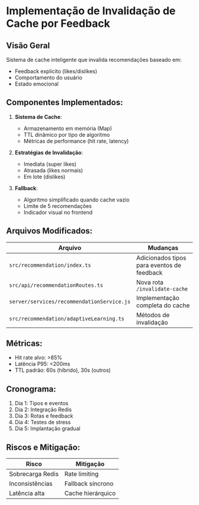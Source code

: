 # Implementação de Invalidação de Cache por Feedback

## Visão Geral
Sistema de cache inteligente que invalida recomendações baseado em:
- Feedback explícito (likes/dislikes)
- Comportamento do usuário
- Estado emocional

## Componentes Implementados:

1. **Sistema de Cache**:
   - Armazenamento em memória (Map)
   - TTL dinâmico por tipo de algoritmo
   - Métricas de performance (hit rate, latency)

2. **Estratégias de Invalidação**:
   - Imediata (super likes)
   - Atrasada (likes normais)
   - Em lote (dislikes)

3. **Fallback**:
   - Algoritmo simplificado quando cache vazio
   - Limite de 5 recomendações
   - Indicador visual no frontend

## Arquivos Modificados:
| Arquivo | Mudanças |
|---------|----------|
| `src/recommendation/index.ts` | Adicionados tipos para eventos de feedback |
| `src/api/recommendationRoutes.ts` | Nova rota `/invalidate-cache` |
| `server/services/recommendationService.js` | Implementação completa do cache |
| `src/recommendation/adaptiveLearning.ts` | Métodos de invalidação |

## Métricas:
- Hit rate alvo: >85%
- Latência P95: <200ms
- TTL padrão: 60s (híbrido), 30s (outros)

## Cronograma:
1. Dia 1: Tipos e eventos
2. Dia 2: Integração Redis
3. Dia 3: Rotas e feedback
4. Dia 4: Testes de stress
5. Dia 5: Implantação gradual

## Riscos e Mitigação:
| Risco | Mitigação |
|-------|-----------|
| Sobrecarga Redis | Rate limiting |
| Inconsistências | Fallback síncrono |
| Latência alta | Cache hierárquico |
